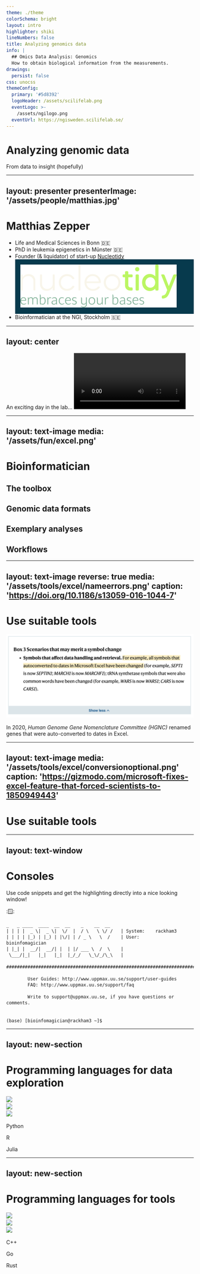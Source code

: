 ```yaml
---
theme: ./theme
colorSchema: bright
layout: intro
highlighter: shiki
lineNumbers: false
title: Analyzing genomics data
info: |
  ## Omics Data Analysis: Genomics
  How to obtain biological information from the measurements.
drawings:
  persist: false
css: unocss
themeConfig:
  primary: '#5d8392'
  logoHeader: /assets/scilifelab.png
  eventLogo: >-
    /assets/ngilogo.png
  eventUrl: https://ngisweden.scilifelab.se/
---
```


# Analyzing genomic data

From data to insight (hopefully)

---
layout: presenter
presenterImage: '/assets/people/matthias.jpg'
---

# Matthias Zepper

- Life and Medical Sciences in Bonn 🇩🇪
- PhD in leukemia epigenetics in Münster 🇩🇪
- Founder (& liquidator) of start-up [Nucleotidy](http://nucleotidy.bio)
  <div class="rounded-md overflow-hidden" w="40%" style="background-color: #073a4d; padding: 1em">
  <img src="https://raw.githubusercontent.com/nucleotidy/nucleotidy-landing/main/src/assets/images/logos/nucleotidyweblogo.svg" alt="Nucleotidy logo" />
  </div>
- Bioinformatician at the NGI, Stockholm 🇸🇪

---
layout: center
---
<div class="rounded-md overflow-hidden vidcontent" w="100%"><span>An exciting day in the lab...</span>
  <video preload="auto"  controls class="w-full -m-1px border-none outline-none p-0" src="/assets/phdcomics/research.mp4" type="video/mp4"></video>
</div>

---
layout: text-image
media: '/assets/fun/excel.png'
---

# Bioinformatician

## The toolbox

## Genomic data formats

## Exemplary analyses

## Workflows

---
layout: text-image
reverse: true
media: '/assets/tools/excel/nameerrors.png'
caption: 'https://doi.org/10.1186/s13059-016-1044-7'
---

# Use suitable tools

<a href="https://www.nature.com/articles/s41588-020-0669-3">
<img src="/assets/tools/excel/renamedgenes.png" alt="Gene renaming." />
</a>

In 2020, _Human Genome Gene Nomenclature Committee (HGNC)_ renamed genes that were auto-converted to dates in Excel.

---
layout: text-image
media: '/assets/tools/excel/conversionoptional.png'
caption: 'https://gizmodo.com/microsoft-fixes-excel-feature-that-forced-scientists-to-1850949443'
---

# Use suitable tools

---
layout: text-window
---

# Consoles

Use code snippets and get the highlighting directly into a nice looking window!

::window::

```
_   _ ____  ____  __  __    _    __  __
| | | |  _ \|  _ \|  \/  |  / \   \ \/ /   | System:    rackham3
| | | | |_) | |_) | |\/| | / _ \   \  /    | User:      bioinfomagician
| |_| |  __/|  __/| |  | |/ ___ \  /  \    |
 \___/|_|   |_|   |_|  |_/_/   \_\/_/\_\   |

###############################################################################

        User Guides: http://www.uppmax.uu.se/support/user-guides
        FAQ: http://www.uppmax.uu.se/support/faq

        Write to support@uppmax.uu.se, if you have questions or comments.


(base) [bioinfomagician@rackham3 ~]$
```

---
layout: new-section
---

# Programming languages for data exploration

<div class="grid grid-cols-3 gap-1 py-4">

<div class="mx-auto">
  <img src="https://upload.wikimedia.org/wikipedia/commons/1/1f/Python_logo_01.svg" class="rounded-full w-50 mx-auto"/>
</div>
<div class="mx-auto">
  <img src="https://upload.wikimedia.org/wikipedia/commons/thumb/1/1b/R_logo.svg/620px-R_logo.svg.png" class="rounded-full w-50 mx-auto"/>
</div>
<div class="mx-auto">
  <img src="https://upload.wikimedia.org/wikipedia/commons/1/1f/Julia_Programming_Language_Logo.svg" class="rounded-full w-50 mx-auto"/>
</div>

<div>
  <p class="text-lg text-gray-500 font-semibold text-center">Python</p>
</div>
<div>
  <p class="text-lg text-gray-500 font-semibold text-center">R</p>
</div>
<div>
  <p class="text-lg text-gray-500 font-semibold text-center">Julia</p>
</div>
</div>

---
layout: new-section
---

# Programming languages for tools

<div class="grid grid-cols-3 gap-1 py-4">

<div class="mx-auto">
   <img src="https://upload.wikimedia.org/wikipedia/commons/1/18/ISO_C%2B%2B_Logo.svg" class="rounded-full w-50 mx-auto"/>
</div>
<div class="mx-auto my-auto">
  <img src="https://upload.wikimedia.org/wikipedia/commons/0/05/Go_Logo_Blue.svg" class="rounded-full w-50 mx-auto"/>
</div>
<div class="mx-auto">
  <img src="https://upload.wikimedia.org/wikipedia/commons/d/d5/Rust_programming_language_black_logo.svg" class="rounded-full w-50 mx-auto"/>
</div>

<div>
  <p class="text-lg text-gray-500 font-semibold text-center">C++</p>
</div>
<div>
  <p class="text-lg text-gray-500 font-semibold text-center">Go</p>
</div>
<div>
  <p class="text-lg text-gray-500 font-semibold text-center">Rust</p>
</div>
</div>